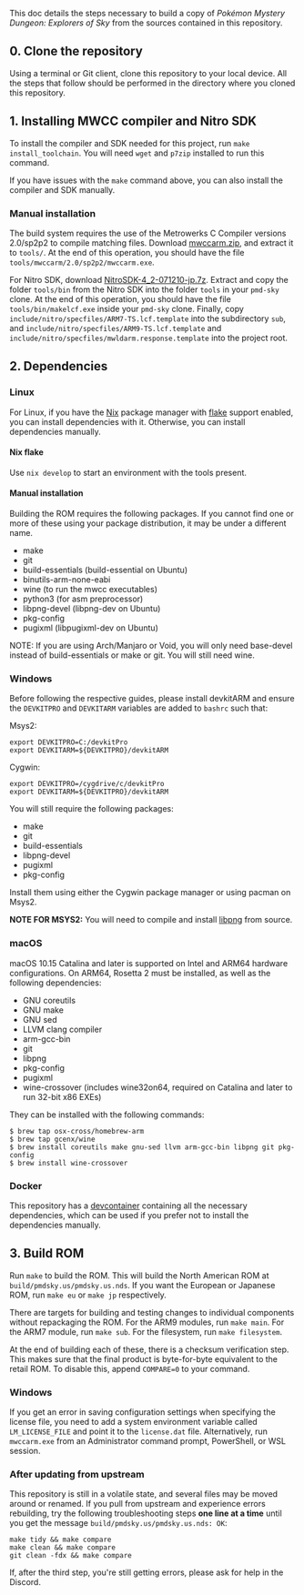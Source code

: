 This doc details the steps necessary to build a copy of _Pokémon Mystery Dungeon: Explorers of Sky_ from the sources contained in this repository.

## 0. Clone the repository

Using a terminal or Git client, clone this repository to your local device. All the steps that follow should be performed in the directory where you cloned this repository.

## 1. Installing MWCC compiler and Nitro SDK

To install the compiler and SDK needed for this project, run `make install_toolchain`. You will need `wget` and `p7zip` installed to run this command.

If you have issues with the `make` command above, you can also install the compiler and SDK manually.

### Manual installation
The build system requires the use of the Metrowerks C Compiler versions 2.0/sp2p2 to compile matching files. Download [mwccarm.zip](https://github.com/pret/pmd-sky/raw/workflows/assets/mwccarm.zip), and extract it to `tools/`. At the end of this operation, you should have the file `tools/mwccarm/2.0/sp2p2/mwccarm.exe`.

For Nitro SDK, download [NitroSDK-4_2-071210-jp.7z](https://github.com/pret/pmd-sky/raw/workflows/assets/NitroSDK-4_2-071210-jp.7z). Extract and copy the folder `tools/bin` from the Nitro SDK into the folder `tools` in your `pmd-sky` clone. At the end of this operation, you should have the file `tools/bin/makelcf.exe` inside your `pmd-sky` clone. Finally, copy `include/nitro/specfiles/ARM7-TS.lcf.template` into the subdirectory `sub`, and `include/nitro/specfiles/ARM9-TS.lcf.template` and `include/nitro/specfiles/mwldarm.response.template` into the project root.

## 2. Dependencies

### Linux

For Linux, if you have the [Nix](https://nixos.wiki/wiki/Nix_package_manager) package manager with [flake](https://nixos.wiki/wiki/Flakes) support enabled, you can install dependencies with it. Otherwise, you can install dependencies manually.

#### Nix flake
Use `nix develop` to start an environment with the tools present.

#### Manual installation
Building the ROM requires the following packages. If you cannot find one or more of these using your package distribution, it may be under a different name.

* make
* git
* build-essentials (build-essential on Ubuntu)
* binutils-arm-none-eabi
* wine (to run the mwcc executables)
* python3 (for asm preprocessor)
* libpng-devel (libpng-dev on Ubuntu)
* pkg-config
* pugixml (libpugixml-dev on Ubuntu)

NOTE: If you are using Arch/Manjaro or Void, you will only need base-devel instead of build-essentials or make or git. You will still need wine.

### Windows

Before following the respective guides, please install devkitARM and ensure the `DEVKITPRO` and `DEVKITARM` variables are added to `bashrc` such that:

Msys2:
```console
export DEVKITPRO=C:/devkitPro
export DEVKITARM=${DEVKITPRO}/devkitARM
```

Cygwin:
```console
export DEVKITPRO=/cygdrive/c/devkitPro
export DEVKITARM=${DEVKITPRO}/devkitARM
```

You will still require the following packages:

* make
* git
* build-essentials
* libpng-devel
* pugixml
* pkg-config

Install them using either the Cygwin package manager or using pacman on Msys2.

**NOTE FOR MSYS2:** You will need to compile and install [libpng](http://www.libpng.org/pub/png/libpng.html) from source.

### macOS

macOS 10.15 Catalina and later is supported on Intel and ARM64 hardware configurations. On ARM64, Rosetta 2 must be installed, as well as the following dependencies:

* GNU coreutils
* GNU make
* GNU sed
* LLVM clang compiler
* arm-gcc-bin
* git
* libpng
* pkg-config
* pugixml
* wine-crossover (includes wine32on64, required on Catalina and later to run 32-bit x86 EXEs)

They can be installed with the following commands:

```console
$ brew tap osx-cross/homebrew-arm
$ brew tap gcenx/wine
$ brew install coreutils make gnu-sed llvm arm-gcc-bin libpng git pkg-config
$ brew install wine-crossover
```

### Docker

This repository has a [devcontainer](https://containers.dev/) containing all the necessary dependencies, which can be used if you prefer not to install the dependencies manually.

## 3. Build ROM

Run `make` to build the ROM. This will build the North American ROM at `build/pmdsky.us/pmdsky.us.nds`. If you want the European or Japanese ROM, run `make eu` or `make jp` respectively.

There are targets for building and testing changes to individual components without repackaging the ROM. For the ARM9 modules, run `make main`. For the ARM7 module, run `make sub`. For the filesystem, run `make filesystem`.

At the end of building each of these, there is a checksum verification step. This makes sure that the final product is byte-for-byte equivalent to the retail ROM. To disable this, append `COMPARE=0` to your command.

### Windows

If you get an error in saving configuration settings when specifying the license file, you need to add a system environment variable called `LM_LICENSE_FILE` and point it to the `license.dat` file. Alternatively, run `mwccarm.exe` from an Administrator command prompt, PowerShell, or WSL session.

### After updating from upstream

This repository is still in a volatile state, and several files may be moved around or renamed. If you pull from upstream and experience errors rebuilding, try the following troubleshooting steps **one line at a time** until you get the message `build/pmdsky.us/pmdsky.us.nds: OK`:

```shell
make tidy && make compare
make clean && make compare
git clean -fdx && make compare
```

If, after the third step, you're still getting errors, please ask for help in the Discord.
